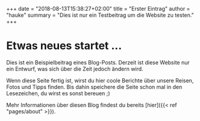 +++
date = "2018-08-13T15:38:27+02:00"
title = "Erster Eintrag"
author = "hauke"
summary = "Dies ist nur ein Testbeitrag um die Website zu testen."
+++
# Etwas neues startet ...
Dies ist ein Beispielbeitrag eines Blog-Posts. Derzeit ist diese Website nur ein Entwurf, was sich über die Zeit jedoch ändern wird.

Wenn diese Seite fertig ist, wirst du hier coole Berichte über unsere Reisen, Fotos und Tipps finden. Bis dahin speichere die Seite schon mal in den Lesezeichen, du wirst es sonst bereuen ;)

Mehr Informationen über diesen Blog findest du bereits [hier]({{< ref "pages/about" >}}).
